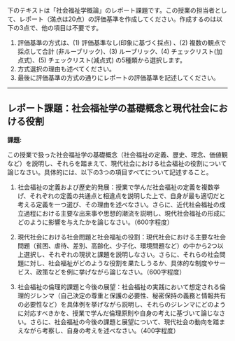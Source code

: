 下のテキストは「社会福祉学概論」のレポート課題です。この授業の担当者として、レポート（満点は20点）の評価基準を作成してください。作成するのは以下の3点で、他の項目は不要です。

1. 評価基準の方式は、(1) 評価基準なし(印象に基づく採点) 、(2) 複数の観点で採点して合計  (非ルーブリック)、(3) ルーブリック、(4) チェックリスト(加点式)、(5) チェックリスト(減点式) の5種類から選択します。
2. 方式選択の理由も述べてください。
3. 最後に評価基準の方式の通りにレポートの評価基準を記述してください。

---------------------------------------
## レポート課題：社会福祉学の基礎概念と現代社会における役割

**課題:**

この授業で扱った社会福祉学の基礎概念（社会福祉の定義、歴史、理念、価値観など）を説明し、それらを踏まえて、現代社会における社会福祉の役割について論じなさい。具体的には、以下の3つの項目すべてについて記述すること。

1. 社会福祉の定義および歴史的発展：授業で学んだ社会福祉の定義を複数挙げ、それぞれの定義の共通点と相違点を説明した上で、自身が最も適切だと考える定義を一つ選び、その理由を述べなさい。さらに、近代社会福祉の成立過程における主要な出来事や思想的潮流を説明し、現代社会福祉の形成にどのように影響を与えたかを論じなさい。（600字程度）

2. 現代社会における社会問題と社会福祉の役割：現代社会における主要な社会問題（貧困、虐待、差別、高齢化、少子化、環境問題など）の中から2つ以上選択し、それぞれの現状と課題を説明しなさい。さらに、それらの社会問題に対し、社会福祉がどのような役割を果たしうるか、具体的な制度やサービス、政策などを例に挙げながら論じなさい。（600字程度）

3. 社会福祉の倫理的課題と今後の展望：社会福祉の実践において想定される倫理的ジレンマ（自己決定の尊重と保護の必要性、秘密保持の義務と情報共有の必要性など）を具体例を挙げながら説明し、それらのジレンマにどのように対応すべきかを、授業で学んだ倫理原則や自身の考えに基づいて論じなさい。さらに、社会福祉の今後の課題と展望について、現代社会の動向を踏まえながら考察し、自身の考えを述べなさい。（400字程度）


